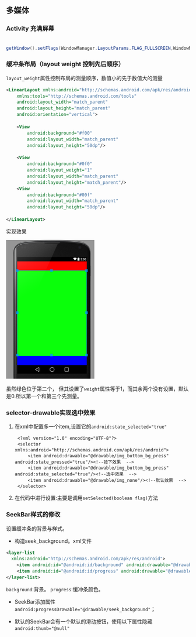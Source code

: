 ## 多媒体


### Activity 充满屏幕


```java 

getWindow().setFlags(WindowManager.LayoutParams.FLAG_FULLSCREEN,WindowManager.LayoutParams.FLAG_FULLSCREEN);
```

### 缓冲条布局（layout weight 控制先后顺序）

`layout_weight`属性控制布局的测量顺序，数值小的先于数值大的测量

```xml
<LinearLayout xmlns:android="http://schemas.android.com/apk/res/android"
    xmlns:tools="http://schemas.android.com/tools"
    android:layout_width="match_parent"
    android:layout_height="match_parent"
    android:orientation="vertical">
    
    <View
        android:background="#f00"
        android:layout_width="match_parent"
        android:layout_height="50dp"/>

    <View
        android:background="#0f0"
        android:layout_weight="1"
        android:layout_width="match_parent"
        android:layout_height="match_parent"/>
    <View
        android:background="#00f"
        android:layout_width="match_parent"
        android:layout_height="50dp"/>
    
</LinearLayout>
```

实现效果

![](music_weight.png)


虽然绿色位于第二个， 但其设置了`weight`属性等于1，而其余两个没有设置，默认是0.所以第一个和第三个先测量。



### selector-drawable实现选中效果
1. 在xml中配置多一个item,设置它的`android:state_selected="true"`

		<?xml version="1.0" encoding="UTF-8"?>
		<selector xmlns:android="http://schemas.android.com/apk/res/android">
		    <item android:drawable="@drawable/img_buttom_bg_press" android:state_pressed="true"/><!--按下效果  -->
		    <item android:drawable="@drawable/img_buttom_bg_press" android:state_selected="true"/><!--选中效果  -->
		    <item android:drawable="@drawable/img_none"/><!--默认效果  -->
		</selector>

2. 在代码中进行设置:主要是调用`setSelected(boolean flag)`方法

	
### SeekBar样式的修改

设置缓冲条的背景与样式。

-  构造seek_background。xml文件

```xml 
<layer-list
  xmlns:android="http://schemas.android.com/apk/res/android">
    <item android:id="@android:id/background" android:drawable="@drawable/img_progress_bg" />
    <item android:id="@android:id/progress" android:drawable="@drawable/img_progress" />
</layer-list>
```
`background`:背景。  `progress`:缓冲条颜色。

-  SeekBar添加属性`  android:progressDrawable="@drawable/seek_background"`；

-  默认的SeekBar会有一个默认的滑动按钮，使用以下属性隐藏`android:thumb="@null"`



